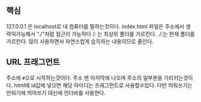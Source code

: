 ## 핵심
127.0.0.1 은 localhost로 내 컴퓨터를 말하는것이다.
index.html 파일은 주소에서 생략익가능해서 "./"처럼 접근이 가능하다
/: 는 최상위 폴더를 가르킨다.
./:는 현재 폴더를 가르킨다.
많이 사용하면서 자연스럽게 습득하는 내용이므로 줄인다.

## URL 프래그먼트
주소에 `#`으로 시작하는것이다. 주소 맨 마지막에 나오며 주소의 일부분을 가리키는것이다.
html에 id값에 넣으면 해당 아이디는 프래그먼트로 사용할수있다.
다만 띄워쓰기는 안되기에 띄어쓰기 대신에 언더바를 사용한다.